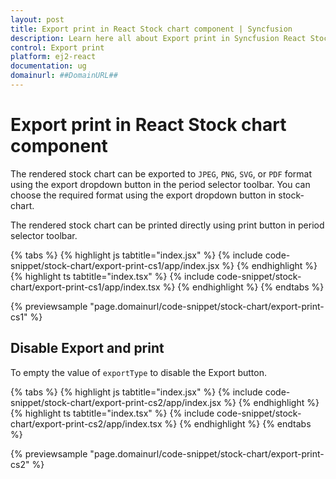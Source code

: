 ```yaml
---
layout: post
title: Export print in React Stock chart component | Syncfusion
description: Learn here all about Export print in Syncfusion React Stock chart component of Syncfusion Essential JS 2 and more.
control: Export print 
platform: ej2-react
documentation: ug
domainurl: ##DomainURL##
---
```


# Export print in React Stock chart component

The rendered stock chart can be exported to `JPEG`, `PNG`, `SVG`, or `PDF` format using the export dropdown button in the period selector toolbar. You can choose the required format using the export dropdown button in stock-chart.

The rendered stock chart can be printed directly using print button in period selector toolbar.

{% tabs %}
{% highlight js tabtitle="index.jsx" %}
{% include code-snippet/stock-chart/export-print-cs1/app/index.jsx %}
{% endhighlight %}
{% highlight ts tabtitle="index.tsx" %}
{% include code-snippet/stock-chart/export-print-cs1/app/index.tsx %}
{% endhighlight %}
{% endtabs %}

 {% previewsample "page.domainurl/code-snippet/stock-chart/export-print-cs1" %}

## Disable Export and print

To empty the value of `exportType` to disable the Export button.

{% tabs %}
{% highlight js tabtitle="index.jsx" %}
{% include code-snippet/stock-chart/export-print-cs2/app/index.jsx %}
{% endhighlight %}
{% highlight ts tabtitle="index.tsx" %}
{% include code-snippet/stock-chart/export-print-cs2/app/index.tsx %}
{% endhighlight %}
{% endtabs %}

 {% previewsample "page.domainurl/code-snippet/stock-chart/export-print-cs2" %}